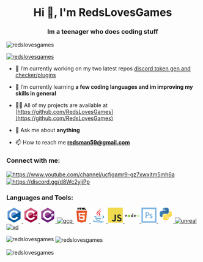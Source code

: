 <h1 align="center">Hi 👋, I'm RedsLovesGames</h1>
<h3 align="center">Im a teenager who does coding stuff</h3>

<p align="left"> <img src="https://komarev.com/ghpvc/?username=redslovesgames&label=Profile%20views&color=0e75b6&style=darkhub" alt="redslovesgames" /> </p>

<p align="left"> <a href="https://github.com/ryo-ma/github-profile-trophy"><img src="https://github-profile-trophy.vercel.app/?username=redslovesgames-ma&rank=S,AAA,AA,A,SS" alt="redslovesgames" /></a> </p>

- 🔭 I’m currently working on my two latest repos [discord token gen and checker/plugins](https://github.com/RedsLovesGames/Nitro-gen-checker-and-sniper)

- 🌱 I’m currently learning **a few coding languages and im improving my skills in general**

- 👨‍💻 All of my projects are available at [https://github.com/RedsLovesGames](https://github.com/RedsLovesGames)

- 💬 Ask me about **anything**

- 📫 How to reach me **redsman59@gmail.com**

<h3 align="left">Connect with me:</h3>
<p align="left">
<a href="https://www.youtube.com/c/https://www.youtube.com/channel/ucfjgamr9-gz7xwxitm5mh6a" target="blank"><img align="center" src="https://raw.githubusercontent.com/rahuldkjain/github-profile-readme-generator/neutral-icons/src/images/icons/Social/youtube.svg" alt="https://www.youtube.com/channel/ucfjgamr9-gz7xwxitm5mh6a" height="30" width="40" /></a>
<a href="https://discord.gg/https://discord.gg/d8Wc2yjjPp" target="blank"><img align="center" src="https://raw.githubusercontent.com/rahuldkjain/github-profile-readme-generator/neutral-icons/src/images/icons/Social/discord.svg" alt="https://discord.gg/d8Wc2yjjPp" height="30" width="40" /></a>
</p>

<h3 align="left">Languages and Tools:</h3>
<p align="left"> <a href="https://www.cprogramming.com/" target="_blank"> <img src="https://raw.githubusercontent.com/devicons/devicon/master/icons/c/c-original.svg" alt="c" width="40" height="40"/> </a> <a href="https://www.w3schools.com/cpp/" target="_blank"> <img src="https://raw.githubusercontent.com/devicons/devicon/master/icons/cplusplus/cplusplus-original.svg" alt="cplusplus" width="40" height="40"/> </a> <a href="https://www.w3schools.com/cs/" target="_blank"> <img src="https://raw.githubusercontent.com/devicons/devicon/master/icons/csharp/csharp-original.svg" alt="csharp" width="40" height="40"/> </a> <a href="https://cloud.google.com" target="_blank"> <img src="https://www.vectorlogo.zone/logos/google_cloud/google_cloud-icon.svg" alt="gcp" width="40" height="40"/> </a> <a href="https://www.w3.org/html/" target="_blank"> <img src="https://raw.githubusercontent.com/devicons/devicon/master/icons/html5/html5-original-wordmark.svg" alt="html5" width="40" height="40"/> </a> <a href="https://www.java.com" target="_blank"> <img src="https://raw.githubusercontent.com/devicons/devicon/master/icons/java/java-original.svg" alt="java" width="40" height="40"/> </a> <a href="https://developer.mozilla.org/en-US/docs/Web/JavaScript" target="_blank"> <img src="https://raw.githubusercontent.com/devicons/devicon/master/icons/javascript/javascript-original.svg" alt="javascript" width="40" height="40"/> </a> <a href="https://nodejs.org" target="_blank"> <img src="https://raw.githubusercontent.com/devicons/devicon/master/icons/nodejs/nodejs-original-wordmark.svg" alt="nodejs" width="40" height="40"/> </a> <a href="https://www.photoshop.com/en" target="_blank"> <img src="https://raw.githubusercontent.com/devicons/devicon/master/icons/photoshop/photoshop-line.svg" alt="photoshop" width="40" height="40"/> </a> <a href="https://www.python.org" target="_blank"> <img src="https://raw.githubusercontent.com/devicons/devicon/master/icons/python/python-original.svg" alt="python" width="40" height="40"/> </a> <a href="https://unrealengine.com/" target="_blank"> <img src="https://raw.githubusercontent.com/kenangundogan/fontisto/036b7eca71aab1bef8e6a0518f7329f13ed62f6b/icons/svg/brand/unreal-engine.svg" alt="unreal" width="40" height="40"/> </a> <a href="https://www.adobe.com/products/xd.html" target="_blank"> <img src="https://cdn.worldvectorlogo.com/logos/adobe-xd.svg" alt="xd" width="40" height="40"/> </a> </p>

<p><img align="left" src="https://github-readme-stats.vercel.app/api/top-langs?username=redslovesgames&show_icons=true&locale=en&layout=compact" alt="redslovesgames" /></p>

<p>&nbsp;<img align="center" src="https://github-readme-stats.vercel.app/api?username=redslovesgames&show_icons=true&locale=en" alt="redslovesgames" /></p>

<p><img align="center" src="https://github-readme-streak-stats.herokuapp.com/?user=redslovesgames&" alt="redslovesgames" /></p>

